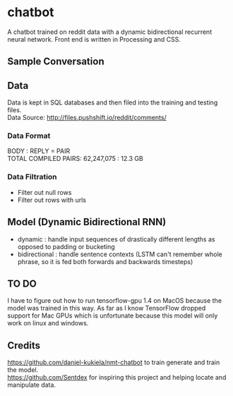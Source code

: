 # chatbot
A chatbot trained on reddit data with a dynamic bidirectional recurrent neural network. Front end is written in Processing and CSS.

## Sample Conversation


## Data
Data is kept in SQL databases and then filed into the training and testing files. </br>
Data Source: http://files.pushshift.io/reddit/comments/ </br>

### Data Format
BODY : REPLY = PAIR </br>
TOTAL COMPILED PAIRS: 62,247,075 : 12.3 GB

### Data Filtration
- Filter out null rows </br>
- Filter out rows with urls

## Model (Dynamic Bidirectional RNN)
- dynamic : handle input sequences of drastically different lengths as opposed to padding or bucketing </br>
- bidirectional : handle sentence contexts (LSTM can't remember whole phrase, so it is fed both forwards and backwards timesteps) </br>

## TO DO
I have to figure out how to run tensorflow-gpu 1.4 on MacOS because the model was trained in this way. As far as I know TensorFlow dropped support for Mac GPUs which is unfortunate because this model will only work on linux and windows.

## Credits
https://github.com/daniel-kukiela/nmt-chatbot to train generate and train the model. </br>
https://github.com/Sentdex for inspiring this project and helping locate and manipulate data.

